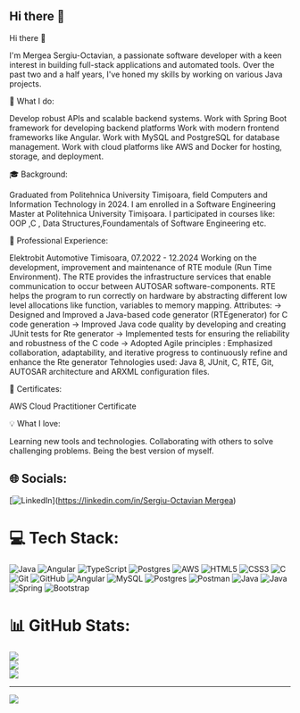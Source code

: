 ## Hi there 👋

Hi there 👋

I'm Mergea Sergiu-Octavian, a passionate software developer with a keen interest in building full-stack applications and automated tools. Over the past two and a half years, I've honed my skills by working on various Java projects.

🌟 What I do:

Develop robust APIs and scalable backend systems.
Work with Spring Boot framework for developing backend platforms
Work with modern frontend frameworks like Angular.
Work with MySQL and PostgreSQL for database management.
Work with cloud platforms like AWS and Docker for hosting, storage, and deployment.

🎓 Background:

Graduated from Politehnica University Timișoara, field Computers and Information Technology in 2024. I am enrolled in a Software Engineering Master at Politehnica University Timișoara.
I participated in courses like: OOP ,C , Data Structures,Foundamentals of Software Engineering etc. 

💼 Professional Experience:

Elektrobit Automotive Timisoara, 07.2022 - 12.2024
Working on the development, improvement and maintenance of RTE module (Run Time Environment). The RTE provides the infrastructure services that enable communication to occur between AUTOSAR software-components.
RTE helps the program to run correctly on hardware by abstracting different low level allocations like function, variables to memory mapping.
Attributes:
-> Designed and Improved a Java-based code generator (RTEgenerator) for C code generation
-> Improved Java code quality by developing and creating JUnit tests for Rte generator
-> Implemented tests for ensuring the reliability and robustness of the C code
-> Adopted Agile principles : Emphasized collaboration, adaptability, and iterative progress to continuously refine and enhance the Rte generator
Tehnologies used: Java 8, JUnit, C, RTE, Git, AUTOSAR architecture and ARXML configuration files.

📜 Certificates:

AWS Cloud Practitioner Certificate

💡 What I love:

Learning new tools and technologies.
Collaborating with others to solve challenging problems.
Being the best version of myself.

## 🌐 Socials:
[![LinkedIn](https://img.shields.io/badge/LinkedIn-%230077B5.svg?logo=linkedin&logoColor=white)]([https://linkedin.com/in/Sergiu-Octavian Mergea](https://www.linkedin.com/in/sergiu-octavian-mergea-044677255/)) 

# 💻 Tech Stack:
![Java](https://img.shields.io/badge/java-%23ED8B00.svg?style=for-the-badge&logo=openjdk&logoColor=white) ![Angular](https://img.shields.io/badge/angular-%23DD0031.svg?style=for-the-badge&logo=angular&logoColor=white) ![TypeScript](https://img.shields.io/badge/typescript-%23007ACC.svg?style=for-the-badge&logo=typescript&logoColor=white) ![Postgres](https://img.shields.io/badge/postgres-%23316192.svg?style=for-the-badge&logo=postgresql&logoColor=white) ![AWS](https://img.shields.io/badge/AWS-%23FF9900.svg?style=for-the-badge&logo=amazon-aws&logoColor=white) ![HTML5](https://img.shields.io/badge/html5-%23E34F26.svg?style=for-the-badge&logo=html5&logoColor=white) ![CSS3](https://img.shields.io/badge/css3-%231572B6.svg?style=for-the-badge&logo=css3&logoColor=white) ![C](https://img.shields.io/badge/c-%2300599C.svg?style=for-the-badge&logo=c&logoColor=white) ![Git](https://img.shields.io/badge/git-%23F05033.svg?style=for-the-badge&logo=git&logoColor=white) ![GitHub](https://img.shields.io/badge/github-%23121011.svg?style=for-the-badge&logo=github&logoColor=white) ![Angular](https://img.shields.io/badge/angular-%23DD0031.svg?style=for-the-badge&logo=angular&logoColor=white) ![MySQL](https://img.shields.io/badge/mysql-4479A1.svg?style=for-the-badge&logo=mysql&logoColor=white) ![Postgres](https://img.shields.io/badge/postgres-%23316192.svg?style=for-the-badge&logo=postgresql&logoColor=white) ![Postman](https://img.shields.io/badge/Postman-FF6C37?style=for-the-badge&logo=postman&logoColor=white) ![Java](https://img.shields.io/badge/java-%23ED8B00.svg?style=for-the-badge&logo=openjdk&logoColor=white) ![Java](https://img.shields.io/badge/java-%23ED8B00.svg?style=for-the-badge&logo=openjdk&logoColor=white) ![Spring](https://img.shields.io/badge/spring-%236DB33F.svg?style=for-the-badge&logo=spring&logoColor=white) ![Bootstrap](https://img.shields.io/badge/bootstrap-%238511FA.svg?style=for-the-badge&logo=bootstrap&logoColor=white)
# 📊 GitHub Stats:
![](https://github-readme-stats.vercel.app/api?username=MergeaSergiu&theme=dark&hide_border=false&include_all_commits=false&count_private=false)<br/>
![](https://github-readme-streak-stats.herokuapp.com/?user=MergeaSergiu&theme=dark&hide_border=false)<br/>
![](https://github-readme-stats.vercel.app/api/top-langs/?username=MergeaSergiu&theme=dark&hide_border=false&include_all_commits=false&count_private=false&layout=compact)

---
[![](https://visitcount.itsvg.in/api?id=MergeaSergiu&icon=0&color=0)](https://visitcount.itsvg.in)

<!-- Proudly created with GPRM ( https://gprm.itsvg.in ) -->
